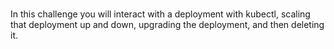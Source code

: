 
<br>

In this challenge you will interact with a deployment with kubectl, scaling that deployment up and down, upgrading the deployment, and then deleting it.
